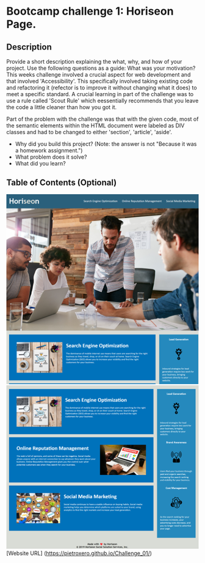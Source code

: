 # Bootcamp challenge 1: Horiseon Page.

## Description

Provide a short description explaining the what, why, and how of your project. Use the following questions as a guide:
What was your motivation? This weeks challenge involved a crucial aspect for web development and that involved 'Accessibility'. This specifically involved taking existing code and refactoring it (refector is to improve it without changing what it does) to meet a specific standard. A crucial learning in part of the challenge was to use a rule called 'Scout Rule' which eessentially recommends that you leave the code a little cleaner than how you got it.

Part of the problem with the challenge was that with the given code, most of the semantic elements within the HTML document were labeled as DIV classes and had to be changed to either 'section', 'article', 'aside'.
- Why did you build this project? (Note: the answer is not "Because it was a homework assignment.")
- What problem does it solve?
- What did you learn?

## Table of Contents (Optional)


![Screenshot of Website](./assets/images/Horiseon%20screenshot%201.png)
![Screenshot of Website](./assets/images/Horiseon%20screenshot%202.png)
[Website URL] (https://pietroxero.github.io/Challenge_01/)
